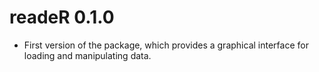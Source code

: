 # readeR 0.1.0

* First version of the package, which provides a graphical interface for loading and manipulating data.
